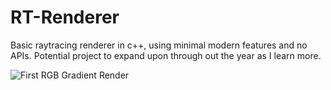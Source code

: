 # RT-Renderer
Basic raytracing renderer in c++, using minimal modern features and no APIs. Potential project to expand upon through out the year as I learn more.

![First RGB Gradient Render](/master/Output%20Files/rgb_02.ppm)
